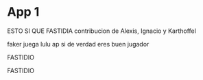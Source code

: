 # App 1

ESTO SI QUE FASTIDIA
contribucion de Alexis, Ignacio y Karthoffel

faker juega lulu ap si de verdad eres buen jugador



FASTIDIO


FASTIDIO